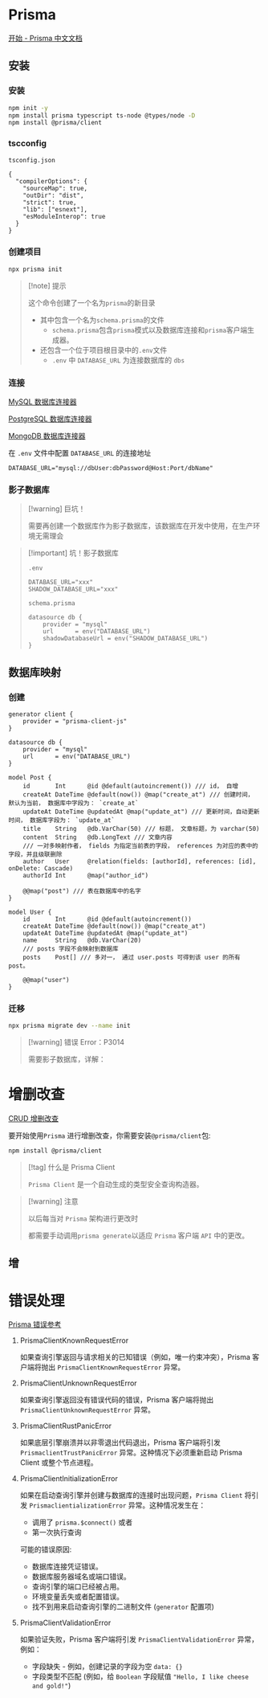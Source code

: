 # Prisma

[开始 - Prisma 中文文档](https://prisma.yoga/getting-started)

## 安装

### 安装

``` bash
npm init -y
npm install prisma typescript ts-node @types/node -D
npm install @prisma/client
```



### tscconfig

`tsconfig.json`

``` jsoon
{
  "compilerOptions": {
    "sourceMap": true,
    "outDir": "dist",
    "strict": true,
    "lib": ["esnext"],
    "esModuleInterop": true
  }
}
```



### 创建项目

``` bash
npx prisma init
```

> [!note] 提示
>
> 这个命令创建了一个名为`prisma`的新目录
>
> - 其中包含一个名为`schema.prisma`的文件
>     - `schema.prisma`包含`prisma`模式以及数据库连接和`prisma`客户端生成器。
> - 还包含一个位于项目根目录中的`.env`文件
>     - `.env` 中 `DATABASE_URL` 为连接数据库的 `dbs`



### 连接

[MySQL 数据库连接器](https://prisma.yoga/concepts/database-connectors/mysql)

[PostgreSQL 数据库连接器](https://prisma.yoga/concepts/database-connectors/postgresql)

[MongoDB 数据库连接器](https://prisma.yoga/concepts/database-connectors/mongodb)

在 `.env` 文件中配置 `DATABASE_URL` 的连接地址

``` env
DATABASE_URL="mysql://dbUser:dbPassword@Host:Port/dbName"
```



### 影子数据库

> [!warning] 巨坑！
>
> 需要再创建一个数据库作为影子数据库，该数据库在开发中使用，在生产环境无需理会



> [!important] 坑！影子数据库
>
> `.env`
>
> ``` env
> DATABASE_URL="xxx"
> SHADOW_DATABASE_URL="xxx"
> ```
>
> `schema.prisma`
>
> ``` Prisma
> datasource db {
>     provider = "mysql"
>     url      = env("DATABASE_URL")
>     shadowDatabaseUrl = env("SHADOW_DATABASE_URL")
> }
> ```







## 数据库映射

### 创建

``` Prisma
generator client {
    provider = "prisma-client-js"
}

datasource db {
    provider = "mysql"
    url      = env("DATABASE_URL")
}

model Post {
    id       Int      @id @default(autoincrement()) /// id， 自增
    createAt DateTime @default(now()) @map("create_at") /// 创建时间， 默认为当前， 数据库中字段为： `create_at`
    updateAt DateTime @updatedAt @map("update_at") /// 更新时间，自动更新时间， 数据库字段为： `update_at`
    title    String   @db.VarChar(50) /// 标题， 文章标题，为 varchar(50)
    content  String   @db.LongText /// 文章内容
    /// 一对多映射作者， fields 为指定当前表的字段， references 为对应的表中的字段，并且级联删除
    author   User     @relation(fields: [authorId], references: [id], onDelete: Cascade)
    authorId Int      @map("author_id")

    @@map("post") /// 表在数据库中的名字
}

model User {
    id       Int      @id @default(autoincrement())
    createAt DateTime @default(now()) @map("create_at")
    updateAt DateTime @updatedAt @map("update_at")
    name     String   @db.VarChar(20)
    /// posts 字段不会映射到数据库
    posts    Post[] /// 多对一， 通过 user.posts 可得到该 user 的所有 post。

    @@map("user")
}
```





### 迁移

``` bash
npx prisma migrate dev --name init
```

> [!warning] 错误 Error：P3014
>
> 需要影子数据库，详解：





# 增删改查

[CRUD 增删改查](https://prisma.yoga/concepts/components/prisma-client/crud)

要开始使用`Prisma` 进行增删改查，你需要安装`@prisma/client`包:

``` bash
npm install @prisma/client
```

> [!tag] 什么是 Prisma Client
>
> `Prisma Client` 是一个自动生成的类型安全查询构造器。



> [!warning] 注意
>
> 以后每当对 `Prisma` 架构进行更改时
>
> 都需要手动调用`prisma generate`以适应 `Prisma` 客户端 `API` 中的更改。





## 增









# 错误处理

[Prisma 错误参考](https://prisma.yoga/reference/api-reference/error-reference/#prisma-client-错误类型)

1. PrismaClientKnownRequestError

    如果查询引擎返回与请求相关的已知错误（例如，唯一约束冲突），Prisma 客户端将抛出 `PrismaClientKnownRequestError` 异常。

2. PrismaClientUnknownRequestError

    如果查询引擎返回没有错误代码的错误，Prisma 客户端将抛出 `PrismaClientUnknownRequestError` 异常。

3. PrismaClientRustPanicError

    如果底层引擎崩溃并以非零退出代码退出，Prisma 客户端将引发 `PrismaclientTrustPanicError` 异常。这种情况下必须重新启动 Prisma Client 或整个节点进程。

4. PrismaClientInitializationError

    如果在启动查询引擎并创建与数据库的连接时出现问题，`Prisma Client` 将引发 `PrismaclientializationError` 异常。这种情况发生在：

    - 调用了 `prisma.$connect()` 或者
    - 第一次执行查询

    可能的错误原因:

    - 数据库连接凭证错误。
    - 数据库服务器域名或端口错误。
    - 查询引擎的端口已经被占用。
    - 环境变量丢失或者配置错误。
    - 找不到用来启动查询引擎的二进制文件 (`generator` 配置项)

5. PrismaClientValidationError

    如果验证失败，Prisma 客户端将引发 `PrismaClientValidationError` 异常，例如：

    - 字段缺失 - 例如，创建记录的字段为空 `data: {}`
    - 字段类型不匹配 (例如，给 `Boolean` 字段赋值 `"Hello, I like cheese and gold!"`)

